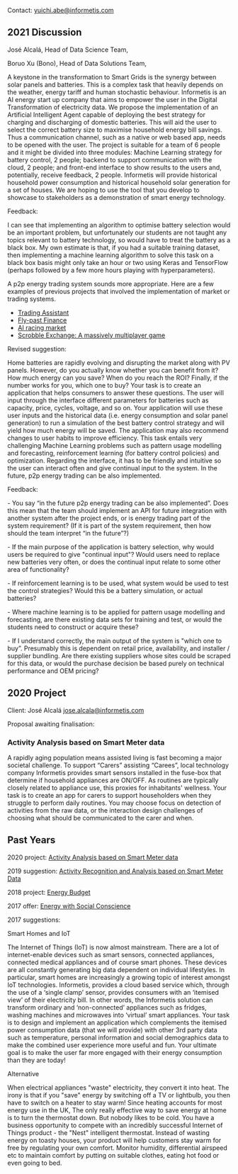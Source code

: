 Contact: yuichi.abe@informetis.com

## 2021 Discussion

José Alcalá, Head of Data Science Team,

Boruo Xu (Bono), Head of Data Solutions Team,

A keystone in the transformation to Smart Grids is the synergy between
solar panels and batteries. This is a complex task that heavily depends
on the weather, energy tariff and human stochastic behaviour. Informetis
is an AI energy start up company that aims to empower the user in the
Digital Transformation of electricity data. We propose the
implementation of an Artificial Intelligent Agent capable of deploying
the best strategy for charging and discharging of domestic batteries.
This will aid the user to select the correct battery size to maximise
household energy bill savings. Thus a communication channel, such as a
native or web based app, needs to be opened with the user. The project
is suitable for a team of 6 people and it might be divided into three
modules: Machine Learning strategy for battery control, 2 people;
backend to support communication with the cloud, 2 people; and front-end
interface to show results to the users and, potentially, receive
feedback, 2 people. Informetis will provide historical household power
consumption and historical household solar generation for a set of
houses. We are hoping to use the tool that you develop to showcase to
stakeholders as a demonstration of smart energy technology.

Feedback:

I can see that implementing an algorithm to optimise battery selection
would be an important problem, but unfortunately our students are not
taught any topics relevant to battery technology, so would have to treat
the battery as a black box. My own estimate is that, if you had a
suitable training dataset, then implementing a machine learning
algorithm to solve this task on a black box basis might only take an
hour or two using Keras and TensorFlow (perhaps followed by a few more
hours playing with hyperparameters).

A p2p energy trading system sounds more appropriate. Here are a few
examples of previous projects that involved the implementation of market
or trading systems.

- [Trading Assistant](Trading_Assistant "wikilink")
- [Fly-past Finance](Fly-past_Finance "wikilink")
- [AI racing market](AI_racing_market "wikilink")
- [Scrobble Exchange: A massively multiplayer
  game](Scrobble_Exchange:_A_massively_multiplayer_game "wikilink")

Revised suggestion:

Home batteries are rapidly evolving and disrupting the market along with
PV panels. However, do you actually know whether you can benefit from
it? How much energy can you save? When do you reach the ROI? Finally, if
the number works for you, which one to buy? Your task is to create an
application that helps consumers to answer these questions. The user
will input through the interface different parameters for batteries such
as capacity, price, cycles, voltage, and so on. Your application will
use these user inputs and the historical data (i.e. energy consumption
and solar panel generation) to run a simulation of the best battery
control strategy and will yield how much energy will be saved. The
application may also recommend changes to user habits to improve
efficiency. This task entails very challenging Machine Learning problems
such as pattern usage modelling and forecasting, reinforcement learning
(for battery control policies) and optimization. Regarding the
interface, it has to be friendly and intuitive so the user can interact
often and give continual input to the system. In the future, p2p energy
trading can be also implemented.

Feedback:

\- You say “in the future p2p energy trading can be also implemented”.
Does this mean that the team should implement an API for future
integration with another system after the project ends, or is energy
trading part of the system requirement? (If it is part of the system
requirement, then how should the team interpret “in the future”?)

\- If the main purpose of the application is battery selection, why
would users be required to give "continual input"? Would users need to
replace new batteries very often, or does the continual input relate to
some other area of functionality?

\- If reinforcement learning is to be used, what system would be used to
test the control strategies? Would this be a battery simulation, or
actual batteries?

\- Where machine learning is to be applied for pattern usage modelling
and forecasting, are there existing data sets for training and test, or
would the students need to construct or acquire these?

\- If I understand correctly, the main output of the system is "which
one to buy”. Presumably this is dependent on retail price, availability,
and installer / supplier bundling. Are there existing suppliers whose
sites could be scraped for this data, or would the purchase decision be
based purely on technical performance and OEM pricing?

## 2020 Project

Client: José Alcalá <jose.alcala@informetis.com>

Proposal awaiting finalisation:

### Activity Analysis based on Smart Meter data

A rapidly aging population means assisted living is fast becoming a
major societal challenge. To support “Carers” assisting “Carees”, local
technology company Informetis provides smart sensors installed in the
fuse-box that determine if household appliances are ON/OFF. As routines
are typically closely related to appliance use, this proxies for
inhabitants' wellness. Your task is to create an app for carers to
support householders when they struggle to perform daily routines. You
may choose focus on detection of activities from the raw data, or the
interaction design challenges of choosing what should be communicated to
the carer and when.

## Past Years

2020 project: [Activity Analysis based on Smart Meter
data](Activity_Analysis_based_on_Smart_Meter_data "wikilink")

2019 suggestion: [Activity Recognition and Analysis based on Smart Meter
Data](Activity_Recognition_and_Analysis_based_on_Smart_Meter_Data "wikilink")

2018 project: [Energy Budget](Energy_Budget "wikilink")

2017 offer: [Energy with Social
Conscience](Energy_with_Social_Conscience "wikilink")

2017 suggestions:

Smart Homes and IoT

The Internet of Things (IoT) is now almost mainstream. There are a lot
of internet-enable devices such as smart sensors, connected appliances,
connected medical appliances and of course smart phones. These devices
are all constantly generating big data dependent on individual
lifestyles. In particular, smart homes are increasingly a growing topic
of interest amongst IoT technologies. Informetis, provides a cloud based
service which, through the use of a ‘single clamp’ sensor, provides
consumers with an ‘itemised view’ of their electricity bill. In other
words, the Informetis solution can transform ordinary and
‘non-connected’ appliances such as fridges, washing machines and
microwaves into ‘virtual’ smart appliances. Your task is to design and
implement an application which complements the itemised power
consumption data (that we will provide) with other 3rd party data such
as temperature, personal information and social demographics data to
make the combined user experience more useful and fun. Your ultimate
goal is to make the user far more engaged with their energy consumption
than they are today!

Alternative

When electrical appliances "waste" electricity, they convert it into
heat. The irony is that if you "save" energy by switching off a TV or
lightbulb, you then have to switch on a heater to stay warm! Since
heating accounts for most energy use in the UK, The only really
effective way to save energy at home is to turn the thermostat down. But
nobody likes to be cold. You have a business opportunity to compete with
an incredibly successful Internet of Things product - the "Nest"
intelligent thermostat. Instead of wasting energy on toasty houses, your
product will help customers stay warm for free by regulating your own
comfort. Monitor humidity, differential airspeed etc to maintain comfort
by putting on suitable clothes, eating hot food or even going to bed.